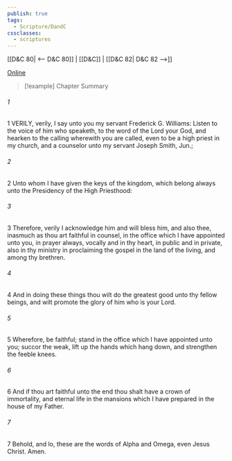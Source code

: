 ```yaml
---
publish: true
tags:
  - Scripture/DandC
cssclasses:
  - scriptures
---
```

[[D&C 80| <-- D&C 80]] | [[D&C]] | [[D&C 82| D&C 82 -->]]

[Online](https://churchofjesuschrist.org/study/scriptures/dc-testament/dc/81?lang=eng)

>[!example] Chapter Summary
>
###### 1
1 VERILY, verily, I say unto you my servant Frederick G. Williams: Listen to the voice of him who speaketh, to the word of the Lord your God, and hearken to the calling wherewith you are called, even to be a high priest in my church, and a counselor unto my servant Joseph Smith, Jun.;
###### 2
2 Unto whom I have given the keys of the kingdom, which belong always unto the Presidency of the High Priesthood:
###### 3
3 Therefore, verily I acknowledge him and will bless him, and also thee, inasmuch as thou art faithful in counsel, in the office which I have appointed unto you, in prayer always, vocally and in thy heart, in public and in private, also in thy ministry in proclaiming the gospel in the land of the living, and among thy brethren.
###### 4
4 And in doing these things thou wilt do the greatest good unto thy fellow beings, and wilt promote the glory of him who is your Lord.
###### 5
5 Wherefore, be faithful; stand in the office which I have appointed unto you; succor the weak, lift up the hands which hang down, and strengthen the feeble knees.
###### 6
6 And if thou art faithful unto the end thou shalt have a crown of immortality, and eternal life in the mansions which I have prepared in the house of my Father.
###### 7
7 Behold, and lo, these are the words of Alpha and Omega, even Jesus Christ. Amen.




